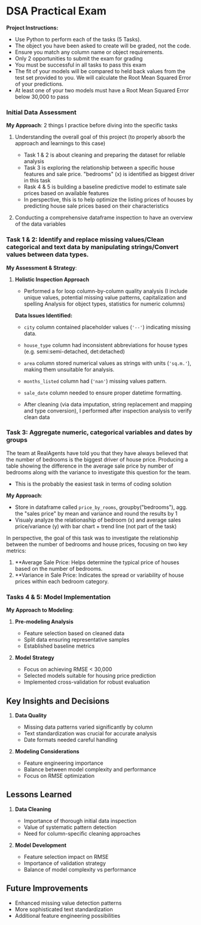 # DSA Practical Exam

**Project Instructions:**
- Use Python to perform each of the tasks (5 Tasks).
- The object you have been asked to create will be graded, not the code.
- Ensure you match any column name or object requirements.
- Only 2 opportunities to submit the exam for grading
- You must be successful in all tasks to pass this exam
- The fit of your models will be compared to held back values from the test set provided to you. We will calculate the Root Mean Squared Error of your predictions.
- At least one of your two models must have a Root Mean Squared Error below 30,000 to pass
  

### Initial Data Assessment
**My Approach**: 2 things I practice before diving into the specific tasks
1. Understanding the overall goal of this project (to properly absorb the approach and learnings to this case)
   - Task 1 & 2 is about cleaning and preparing the dataset for reliable analysis
   - Task 3 is exploring the relationship between a specific house features and sale price. "bedrooms" (x) is identified as biggest driver in this task
   - Rask 4 & 5 is building a baseline predictive model to estimate sale prices based on available features
   - In perspective, this is to help optimize the listing prices of houses by predicting house sale prices based on their characteristics
   
2. Conducting a comprehensive dataframe inspection to have an overview of the data variables

### Task 1 & 2:  Identify and replace missing values/Clean categorical and text data by manipulating strings/Convert values between data types.
**My Assessment & Strategy**:
1. **Holistic Inspection Approach**
   - Performed a for loop column-by-column quality analysis (I include unique values, potential missing value patterns, capitalization and spelling Analysis for object types, statistics for numeric columns)

   **Data Issues Identified:**
   - `city` column contained placeholder values (`'--'`) indicating missing data.
   - `house_type` column had inconsistent abbreviations for house types (e.g. semi:semi-detached, det:detached)
   - `area` column stored numerical values as strings with units (`'sq.m.'`), making them unsuitable for analysis.
   - `months_listed` column had (`'nan'`) missing values pattern.
   - `sale_date` column needed to ensure proper datetime formatting.
  
   - After cleaning (via data imputation, string replacement and mapping and type conversion), I performed after inspection analysis to verify clean data
     
### Task 3: Aggregate numeric, categorical variables and dates by groups
The team at RealAgents have told you that they have always believed that the number of bedrooms is the biggest driver of house price. 
Producing a table showing the difference in the average sale price by number of bedrooms along with the variance to investigate this question for the team.
  - This is the probably the easiest task in terms of coding solution

**My Approach**:
  - Store in dataframe called `price_by_rooms`, groupby("bedrooms"), agg. the "sales price" by mean and variance and round the results by 1
   - Visualy analyze the relationaship of bedroom (x) and average sales price/variance (y) with bar chart + trend  line (not part of the task)

     
In perspective, the goal of this task was to investigate the relationship between the number of bedrooms and house prices, focusing on two key metrics:
1. **Average Sale Price: Helps determine the typical price of houses based on the number of bedrooms.
2. **Variance in Sale Price: Indicates the spread or variability of house prices within each bedroom category.

### Tasks 4 & 5: Model Implementation
**My Approach to Modeling**:
1. **Pre-modeling Analysis**
   - Feature selection based on cleaned data
   - Split data ensuring representative samples
   - Established baseline metrics

2. **Model Strategy**
   - Focus on achieving RMSE < 30,000
   - Selected models suitable for housing price prediction
   - Implemented cross-validation for robust evaluation

## Key Insights and Decisions
1. **Data Quality**
   - Missing data patterns varied significantly by column
   - Text standardization was crucial for accurate analysis
   - Date formats needed careful handling

2. **Modeling Considerations**
   - Feature engineering importance
   - Balance between model complexity and performance
   - Focus on RMSE optimization

## Lessons Learned
1. **Data Cleaning**
   - Importance of thorough initial data inspection
   - Value of systematic pattern detection
   - Need for column-specific cleaning approaches

2. **Model Development**
   - Feature selection impact on RMSE
   - Importance of validation strategy
   - Balance of model complexity vs performance

## Future Improvements
- Enhanced missing value detection patterns
- More sophisticated text standardization
- Additional feature engineering possibilities
